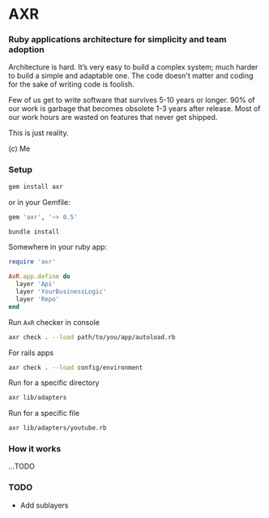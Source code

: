 # AXR

### Ruby applications architecture for simplicity and team adoption

Architecture is hard. It’s very easy to build a complex system; much harder to build a simple and adaptable one. The code doesn't matter and coding for the sake of writing code is foolish.

Few of us get to write software that survives 5-10 years or longer. 90% of our work is garbage that becomes obsolete 1-3 years after release. Most of our work hours are wasted on features that never get shipped.

This is just reality.

(c) Me

### Setup

```sh
gem install axr
```

or in your Gemfile:
```ruby
gem 'axr', '~> 0.5'
```

```sh
bundle install
```

Somewhere in your ruby app:
```ruby
require 'axr'

AxR.app.define do
  layer 'Api'
  layer 'YourBusinessLogic'
  layer 'Repo'
end
```

Run `AxR` checker in console
```sh
axr check . --load path/to/you/app/autoload.rb
```

For rails apps
```sh
axr check . --load config/environment
```

Run for a specific directory
```sh
axr lib/adapters
```

Run for a specific file
```sh
axr lib/adapters/youtube.rb
```

### How it works
...TODO

### TODO
- Add sublayers
